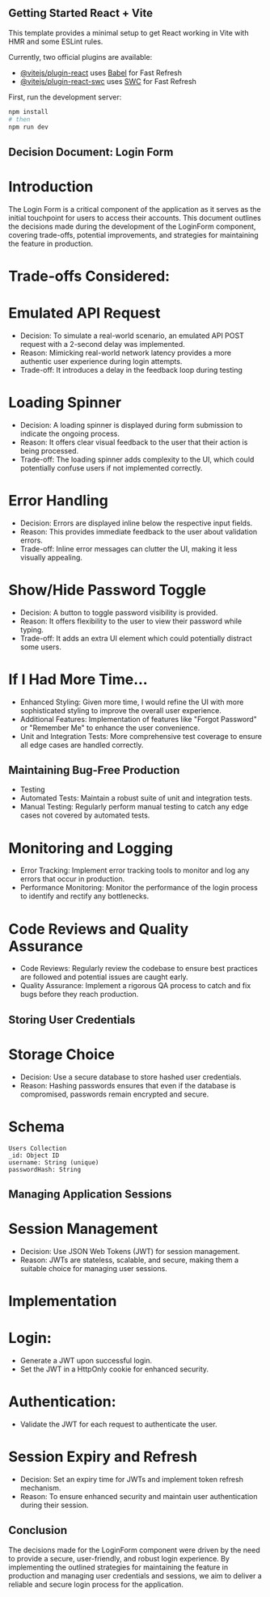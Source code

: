 ## Getting Started React + Vite
This template provides a minimal setup to get React working in Vite with HMR and some ESLint rules.

Currently, two official plugins are available:

- [@vitejs/plugin-react](https://github.com/vitejs/vite-plugin-react/blob/main/packages/plugin-react/README.md) uses [Babel](https://babeljs.io/) for Fast Refresh
- [@vitejs/plugin-react-swc](https://github.com/vitejs/vite-plugin-react-swc) uses [SWC](https://swc.rs/) for Fast Refresh


First, run the development server:

```bash
npm install
# then
npm run dev
```


## Decision Document: Login Form

# Introduction
The Login Form is a critical component of the application as it serves as the initial touchpoint for users to access their accounts. This document outlines the decisions made during the development of the LoginForm component, covering trade-offs, potential improvements, and strategies for maintaining the feature in production.

# Trade-offs Considered:

# Emulated API Request
- Decision: To simulate a real-world scenario, an emulated API POST request with a 2-second delay was implemented.
- Reason: Mimicking real-world network latency provides a more authentic user experience during login attempts.
- Trade-off: It introduces a delay in the feedback loop during testing

# Loading Spinner
- Decision: A loading spinner is displayed during form submission to indicate the ongoing process.
- Reason: It offers clear visual feedback to the user that their action is being processed.
- Trade-off: The loading spinner adds complexity to the UI, which could potentially confuse users if not implemented correctly.

# Error Handling
- Decision: Errors are displayed inline below the respective input fields.
- Reason: This provides immediate feedback to the user about validation errors.
- Trade-off: Inline error messages can clutter the UI, making it less visually appealing.

# Show/Hide Password Toggle
- Decision: A button to toggle password visibility is provided.
- Reason: It offers flexibility to the user to view their password while typing.
- Trade-off: It adds an extra UI element which could potentially distract some users.

# If I Had More Time...
- Enhanced Styling: Given more time, I would refine the UI with more sophisticated styling to improve the overall user experience.
- Additional Features: Implementation of features like "Forgot Password" or "Remember Me" to enhance the user convenience.
- Unit and Integration Tests: More comprehensive test coverage to ensure all edge cases are handled correctly.

## Maintaining Bug-Free Production
- Testing
- Automated Tests: Maintain a robust suite of unit and integration tests.
- Manual Testing: Regularly perform manual testing to catch any edge cases not covered by automated tests.

# Monitoring and Logging
- Error Tracking: Implement error tracking tools to monitor and log any errors that occur in production.
- Performance Monitoring: Monitor the performance of the login process to identify and rectify any bottlenecks.

# Code Reviews and Quality Assurance
- Code Reviews: Regularly review the codebase to ensure best practices are followed and potential issues are caught early.
- Quality Assurance: Implement a rigorous QA process to catch and fix bugs before they reach production.

## Storing User Credentials
# Storage Choice
- Decision: Use a secure database to store hashed user credentials.
- Reason: Hashing passwords ensures that even if the database is compromised, passwords remain encrypted and secure.

# Schema
```
Users Collection
_id: Object ID
username: String (unique)
passwordHash: String
```

## Managing Application Sessions
# Session Management
- Decision: Use JSON Web Tokens (JWT) for session management.
- Reason: JWTs are stateless, scalable, and secure, making them a suitable choice for managing user sessions.

# Implementation
# Login:
- Generate a JWT upon successful login.
- Set the JWT in a HttpOnly cookie for enhanced security.

# Authentication:
- Validate the JWT for each request to authenticate the user.

# Session Expiry and Refresh
- Decision: Set an expiry time for JWTs and implement token refresh mechanism.
- Reason: To ensure enhanced security and maintain user authentication during their session.

## Conclusion
The decisions made for the LoginForm component were driven by the need to provide a secure, user-friendly, and robust login experience. By implementing the outlined strategies for maintaining the feature in production and managing user credentials and sessions, we aim to deliver a reliable and secure login process for the application.